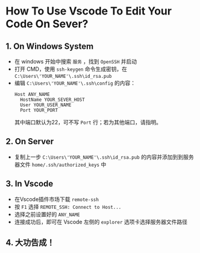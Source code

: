 # How To Use Vscode To Edit Your Code On Sever?

## 1.  On Windows System
- 在 windows 开始中搜索  `服务` ，找到 `OpenSSH` 并启动
- 打开 CMD，使用  `ssh-keygen` 命令生成密钥，在 `C:\Users\'YOUR_NAME'\.ssh\id_rsa.pub` 
- 编辑 `C:\Users\'YOUR_NAME'\.ssh\config` 的内容：
  ```
  Host ANY_NAME
    HostName YOUR_SEVER_HOST
    User YOUR_USER_NAME
    Port YOUR_PORT 
  ``` 
  其中端口默认为22，可不写 `Port` 行；若为其他端口，请指明。


## 2. On Server
- 复制上一步 `C:\Users\'YOUR_NAME'\.ssh\id_rsa.pub` 的内容并添加到到服务器文件 `home/.ssh/authorized_keys` 中


## 3.  In Vscode 
- 在Vscode插件市场下载  `remote-ssh`  
- 按 `F1` 选择 `REMOTE_SSH: Connect to Host...` 
- 选择之前设置好的 `ANY_NAME` 
- 连接成功后，即可在 Vscode 左侧的  `explorer` 选项卡选择服务器文件路径
  
## 4. 大功告成！